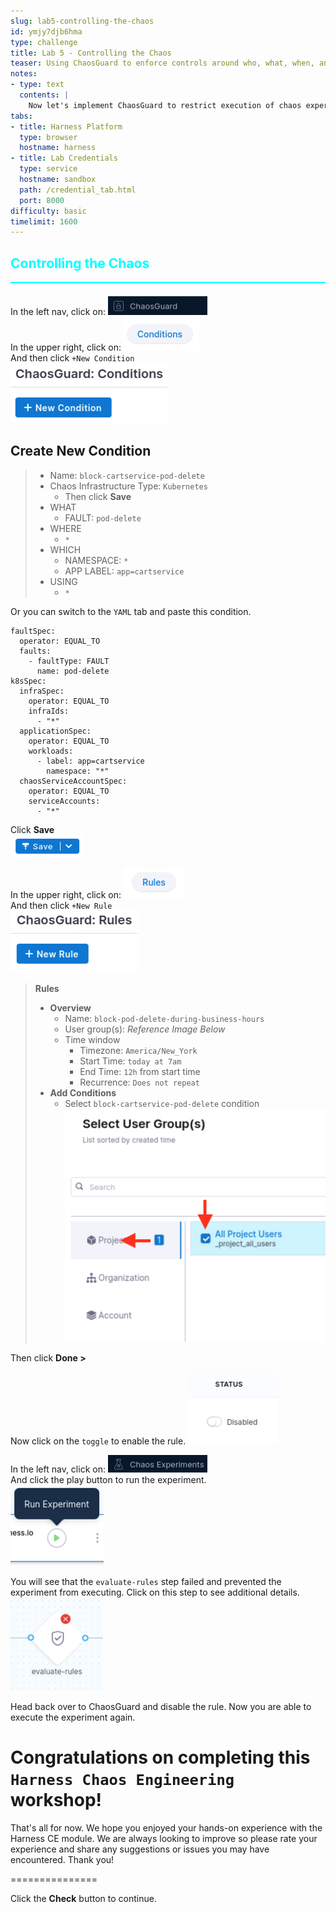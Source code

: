 ```yaml
---
slug: lab5-controlling-the-chaos
id: ymjy7djb6hma
type: challenge
title: Lab 5 - Controlling the Chaos
teaser: Using ChaosGuard to enforce controls around who, what, when, and where score
notes:
- type: text
  contents: |
    Now let's implement ChaosGuard to restrict execution of chaos experiments.
tabs:
- title: Harness Platform
  type: browser
  hostname: harness
- title: Lab Credentials
  type: service
  hostname: sandbox
  path: /credential_tab.html
  port: 8000
difficulty: basic
timelimit: 1600
---
```


<style type="text/css" rel="stylesheet">
hr.cyan { background-color: cyan; color: cyan; height: 2px; margin-bottom: -10px; }
h2.cyan { color: cyan; }
</style><h2 class="cyan">Controlling the Chaos</h2>
<hr class="cyan">
<br>

In the left nav, click on: ![ce_nav_chaosguard.png](https://raw.githubusercontent.com/jtitra/field-workshops/main/se-workshop-ce/assets/images/ce_nav_chaosguard.png) <br>
In the upper right, click on: ![ce_chaosguard_conditions.png](https://raw.githubusercontent.com/jtitra/field-workshops/main/se-workshop-ce/assets/images/ce_chaosguard_conditions.png) <br>
And then click ```+New Condition``` <br>
![ce_new_condition.png](https://raw.githubusercontent.com/jtitra/field-workshops/main/se-workshop-ce/assets/images/ce_new_condition.png) <br>

## Create New Condition
> - Name: ```block-cartservice-pod-delete```
> - Chaos Infrastructure Type: ```Kubernetes```
>   - Then click **Save**
> - WHAT
>   - FAULT: `pod-delete`
> - WHERE
>   - `*`
> - WHICH
>   - NAMESPACE: `*`
>   - APP LABEL: `app=cartservice`
> - USING
>   - `*`

Or you can switch to the `YAML` tab and paste this condition.
```
faultSpec:
  operator: EQUAL_TO
  faults:
    - faultType: FAULT
      name: pod-delete
k8sSpec:
  infraSpec:
    operator: EQUAL_TO
    infraIds:
      - "*"
  applicationSpec:
    operator: EQUAL_TO
    workloads:
      - label: app=cartservice
        namespace: "*"
  chaosServiceAccountSpec:
    operator: EQUAL_TO
    serviceAccounts:
      - "*"
```

Click **Save** <br>
![ce_save.png](https://raw.githubusercontent.com/jtitra/field-workshops/main/se-workshop-ce/assets/images/ce_save.png) <br>

In the upper right, click on: ![ce_chaosguard_rules.png](https://raw.githubusercontent.com/jtitra/field-workshops/main/se-workshop-ce/assets/images/ce_chaosguard_rules.png) <br>
And then click ```+New Rule``` <br>
![ce_new_rule.png](https://raw.githubusercontent.com/jtitra/field-workshops/main/se-workshop-ce/assets/images/ce_new_rule.png) <br>


> **Rules**
> - **Overview**
>   - Name: ```block-pod-delete-during-business-hours```
>   - User group(s): *Reference Image Below*
>   - Time window
>     - Timezone: ```America/New_York```
>     - Start Time: ```today at 7am```
>     - End Time: ```12h``` from start time
>     - Recurrence: ```Does not repeat```
> - **Add Conditions**
>   - Select `block-cartservice-pod-delete` condition
> ![ce_chaosguard_select_group.png](https://raw.githubusercontent.com/jtitra/field-workshops/main/se-workshop-ce/assets/images/ce_chaosguard_select_group.png) <br>

Then click **Done >** <br>

Now click on the `toggle` to enable the rule.
![ce_chaosguard_rule_disabled.png](https://raw.githubusercontent.com/jtitra/field-workshops/main/se-workshop-ce/assets/images/ce_chaosguard_rule_disabled.png) <br>

In the left nav, click on: ![ce_nav_experiments.png](https://raw.githubusercontent.com/jtitra/field-workshops/main/se-workshop-ce/assets/images/ce_nav_experiments.png) <br>
And click the play button to run the experiment. <br>
![ce_experiment_play_button.png](https://raw.githubusercontent.com/jtitra/field-workshops/main/se-workshop-ce/assets/images/ce_experiment_play_button.png) <br>

You will see that the `evaluate-rules` step failed and prevented the experiment from executing. Click on this step to see additional details.
![ce_chaosguard_evaluate_rules.png](https://raw.githubusercontent.com/jtitra/field-workshops/main/se-workshop-ce/assets/images/ce_chaosguard_evaluate_rules.png) <br>

Head back over to ChaosGuard and disable the rule. Now you are able to execute the experiment again. <br>

# Congratulations on completing this `Harness Chaos Engineering` workshop!
That's all for now. We hope you enjoyed your hands-on experience with the Harness CE module. We are always looking to improve so please rate your experience and share any suggestions or issues you may have encountered. Thank you!

===============

Click the **Check** button to continue.
